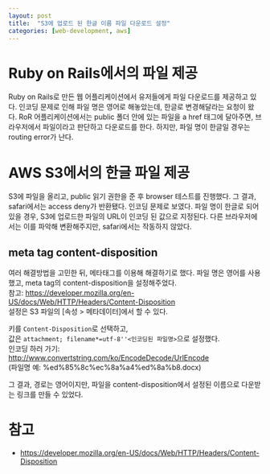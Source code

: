 ```yaml
---
layout: post
title:  "S3에 업로드 된 한글 이름 파일 다운로드 설정"
categories: [web-development, aws]
---
```


# Ruby on Rails에서의 파일 제공

Ruby on Rails로 만든 웹 어플리케이션에서 유저들에게 파일 다운로드를 제공하고 있다.
인코딩 문제로 인해 파일 명은 영어로 해놓았는데, 한글로 변경해달라는 요청이 왔다.
RoR 어플리케이션에서는 public 폴더 안에 있는 파일을 a href 태그에 달아주면, 브라우저에서 파일이라고 판단하고 다운로드를 한다. 하지만, 파일 명이 한글일 경우는 routing error가 난다.

# AWS S3에서의 한글 파일 제공

S3에 파일을 올리고, public 읽기 권한을 준 후 browser 테스트를 진행했다.
그 결과, safari에서는 access deny가 반환됐다. 인코딩 문제로 보였다.
파일 명이 한글로 되어있을 경우, S3에 업로드한 파일의 URL이 인코딩 된 값으로 지정된다. 다른 브라우저에서는 이를 파악해 변환해주지만, safari에서는 작동하지 않았다.

## meta tag content-disposition
여러 해결방법을 고민한 뒤, 메타태그를 이용해 해결하기로 했다.
파일 명은 영어를 사용했고, meta tag의 content-disposition을 설정해주었다.<br />
참고: <https://developer.mozilla.org/en-US/docs/Web/HTTP/Headers/Content-Disposition><br />
설정은 S3 파일의 [속성 > 메타데이터]에서 할 수 있다.

키를 ```Content-Disposition```로 선택하고,<br />
값은 ```attachment; filename*=utf-8''<인코딩된 파일명>```으로 설정했다.<br />
인코딩 하러 가기: <http://www.convertstring.com/ko/EncodeDecode/UrlEncode><br />
(파일명 예: %ed%85%8c%ec%8a%a4%ed%8a%b8.docx)

그 결과, 경로는 영어이지만, 파일을 content-disposition에서 설정된 이름으로 다운받는 링크를 만들 수 있었다.

# 참고
* <https://developer.mozilla.org/en-US/docs/Web/HTTP/Headers/Content-Disposition>